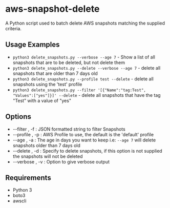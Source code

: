 # aws-snapshot-delete
A Python script used to batch delete AWS snapshots matching the supplied criteria.

## Usage Examples
* `python3 delete_snapshots.py --verbose --age 7` - Show a list of all snapshots that are to be deleted, but not delete them
* `python3 delete_snapshots.py --delete --verbose --age 7` - delete all snapshots that are older than 7 days old
* `python3 delete_snapshots.py --profile test --delete` - delete all snapshots using the 'test' profile
* `python3 delete_snapshots.py --filter '[{"Name":"tag:Test", "Values":["yes"]}]' --delete`  - delete all snapshots that have the tag "Test" with a value of "yes"

## Options
* --filter , -f : JSON formatted string to filter Snapshots
* --profile , -p : AWS Profile to use, the default is the 'default' profile
* --age , -a : The age in days you want to keep i.e: `--age 7` will delete snapshots older than 7 days old
* --delete , -d : Specify to delete snapshots, if this option is not supplied the snapshots will not be deleted
* --verbose , -v : Option to give verbose output

## Requirements
* Python 3
* boto3
* awscli
